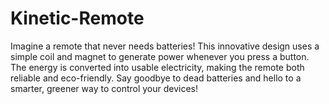 # Kinetic-Remote
Imagine a remote that never needs batteries! This innovative design uses a simple coil and magnet to generate power whenever you press a button. The energy is converted into usable electricity, making the remote both reliable and eco-friendly. Say goodbye to dead batteries and hello to a smarter, greener way to control your devices!
